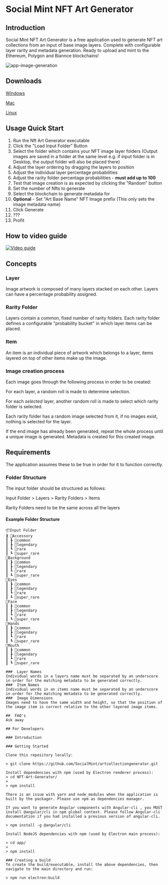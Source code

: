 # Social Mint NFT Art Generator

## Introduction

Social Mint NFT Art Generator is a free application used to generate NFT art collections from an input of base image layers. Complete with configurable layer rarity and metadata generation. Ready to upload and mint to the Ethereum, Polygon and Biannce blockchains!

![app-image-generation](https://raw.githubusercontent.com/AppsusUK/NFT-Art-Generator/main/preview.gif)


## Downloads

[Windows](https://github.com/AppsusUK/NFT-Art-Generator/releases/download/v0.0.6/appsus-nft-art-generator.0.0.6.exe)

[Mac](https://github.com/AppsusUK/NFT-Art-Generator/releases/download/v0.0.6/appsus-nft-art-generator-0.0.6.dmg)

[Linux](https://github.com/AppsusUK/NFT-Art-Generator/releases/download/v0.0.6/appsus-nft-art-generator-0.0.6.AppImage)

## Usage Quick Start

1. Run the Nft Art Generator executable
2. Click the "Load Input Folder" Button
3. Select the folder which contains your NFT image layer folders (Output images are saved in a folder at the same level e.g. if input folder is in Desktop, the output folder will also be placed there)
4. Adjust the layer ordering by dragging the layers to position
5. Adjust the individual layer percentage probabilities
6. Adjust the rarity folder percentage probabilities - **must add up to 100**
7. Test that image creation is as expected by clicking the "Random" button
8. Set the number of Nfts to generate
9. Select the blockchain to generate metadata for
10. **Optional** - Set "Art Base Name" NFT Image prefix (This only sets the image metadata name)
11. Click Generate
12. ???
13. Profit

## How to video guide
[![Video guide](https://img.youtube.com/vi/mXuUX2EQlJQ/0.jpg)](https://www.youtube.com/watch?v=mXuUX2EQlJQ)

## Concepts
### Layer
Image artwork is composed of many layers stacked on each other. Layers can have a percentage probability assigned.

### Rarity Folder
Layers contain a common, fixed number of rarity folders. Each rarity folder defines a configurable "probability bucket" in which layer items can be placed.

### Item
An item is an individual piece of artwork which belongs to a layer, items layered on top of other items make up the image.

### Image creation process
Each image goes through the following process in order to be created:

For each layer, a random roll is made to determine selection.

For each _selected_ layer, another random roll is made to select which rarity folder is selected.

Each rarity folder has a random image selected from it, if no images exist, nothing is selected for the layer.

If the end image has already been generated, repeat the whole process until a unique image is generated.
Metadata is created for this created image.


## Requirements
The application assumes these to be true in order for it to function correctly.

### Folder Structure
The input folder should be structured as follows:

Input Folder > Layers > Rarity Folders > Items

Rarity Folders need to be the same across all the layers

#### Example Folder Structure

```
📦Input Folder
┣ 📂Accessory
┃ ┣ 📂common
┃ ┣ 📂legendary
┃ ┗ 📂rare
┃ ┗ 📂super_rare
📂Background
┃ ┣ 📂common
┃ ┣ 📂legendary
┃ ┗ 📂rare
┃ ┗ 📂super_rare
📂Eyes
┃ ┣ 📂common
┃ ┣ 📂legendary
┃ ┗ 📂rare
┃ ┗ 📂super_rare
📂Face
┃ ┣ 📂common
┃ ┣ 📂legendary
┃ ┗ 📂rare
┃ ┗ 📂super_rare
📂Hands
┃ ┣ 📂common
┃ ┣ 📂legendary
┃ ┗ 📂rare
┃ ┗ 📂super_rare
📂Mouth
┃ ┣ 📂common
┃ ┣ 📂legendary
┃ ┗ 📂rare
┃ ┗ 📂super_rare

###  Layer Names
Individual words in a layers name must be separated by an underscore in order for the matching metadata to be generated correctly.
###  Item Names
Individual words in an items name must be separated by an underscore in order for the matching metadata to be generated correctly.
###  Image Dimensions
Images need to have the same width and height, so that the position of the image item is correct relative to the other layered image items.

##  FAQ's
Ask away

## For Developers

### Introduction

### Getting Started

Clone this repository locally:

> git clone https://github.com/SocialMint/artcollectiongenerator.git

Install dependencies with npm (used by Electron renderer process):
> cd NFT-Art-Generator/
> 
> npm install

There is an issue with yarn and node_modules when the application is built by the packager. Please use npm as dependencies manager.

If you want to generate Angular components with Angular-cli , you MUST install @angular/cli in npm global context. Please follow Angular-cli documentation if you had installed a previous version of angular-cli.

> npm install -g @angular/cli

Install NodeJS dependencies with npm (used by Electron main process):

> cd app/
> 
> npm install

### Creating a build
To create the build/executable, install the above dependencies, then navigate to the main directory and run:

> npm run electron:build


